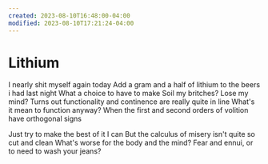 ```yaml
---
created: 2023-08-10T16:48:00-04:00
modified: 2023-08-10T17:21:24-04:00
---
```


# Lithium

I nearly shit myself again today
Add a gram and a half of lithium to the beers i had last night
What a choice to have to make
Soil my britches? Lose my mind?
Turns out functionality and continence are really quite in line
What's it mean to function anyway?
When the first and second orders of volition have orthogonal signs

Just try to make the best of it I can
But the calculus of misery isn't quite so cut and clean
What's worse for the body and the mind?
Fear and ennui, or to need to wash your jeans?
